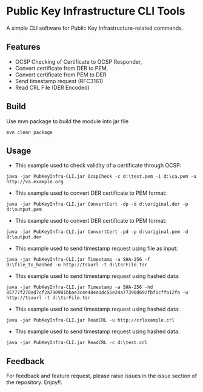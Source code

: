 
# Public Key Infrastructure CLI Tools

A simple CLI software for Public Key Infrastructure-related commands.

## Features
- OCSP Checking of Certificate to OCSP Responder,
- Convert certificate from DER to PEM,
- Convert certificate from PEM to DER
- Send timestamp request (RFC3161)
- Read CRL File (DER Encoded)

## Build
Use mvn package to build the module into jar file
```shell
mvn clean package
```


## Usage
- This example used to check validity of a certificate through OCSP:
```shell
java -jar PubKeyInfra-CLI.jar OcspCheck -c d:\test.pem -i d:\ca.pem -u http://va.example.org
```
- This example used to convert DER certificate to PEM format: 
```shell
java -jar PubKeyInfra-CLI.jar ConvertCert -dp -d d:\original.der -p d:\output.pem
```
- This example used to convert DER certificate to PEM format: 
```shell
java -jar PubKeyInfra-CLI.jar ConvertCert -pd -p d:\original.pem -d d:\output.der
```
- This example used to send timestamp request using file as input: 
```shell
java -jar PubKeyInfra-CLI.jar Timestamp -a SHA-256 -f d:\file_to_hashed -u http://tsaurl -t d:\tsrFile.tsr
```

- This example used to send timestamp request using hashed data: 
```shell
java -jar PubKeyInfra-CLI.jar Timestamp -a SHA-256 -hd 85777f270ad7cf2a790981bbae3c4e484a1dc55e24a77390d692fbf1cffa12fa -u http://tsaurl -t d:\tsrFile.tsr
```

- This example used to send timestamp request using hashed data: 
```shell
java -jar PubKeyInfra-CLI.jar ReadCRL -u http://crlexample.crl
```

- This example used to send timestamp request using hashed data: 
```shell
java -jar PubKeyInfra-CLI.jar ReadCRL -c d:\test.crl
```

## Feedback
For feedback and feature request, please raise issues in the issue section of the repository. Enjoy!!.